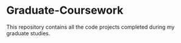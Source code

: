 # Graduate-Coursework
This repository contains all the code projects completed during my graduate studies.
